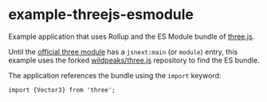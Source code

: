 # example-threejs-esmodule

Example application that uses Rollup and the ES Module bundle of [three.js]().

Until the [official three module](https://www.npmjs.com/package/three) has a `jsnext:main` (or `module`) entry,
this example uses the forked [wildpeaks/three.js](https://github.com/wildpeaks/three.js) repository to find the ES bundle.

The application references the bundle using the `import` keyword:

	import {Vector3} from 'three';

